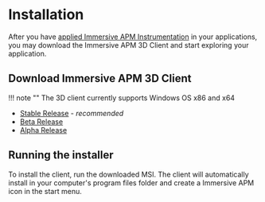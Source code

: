 # Installation

After you have [applied Immersive APM Instrumentation](/instrument) in your applications, you may download the Immersive APM 3D Client and start exploring your application.

## Download Immersive APM 3D Client

!!! note ""
    The 3D client currently supports Windows OS x86 and x64

* [Stable Release](https://ifapm.blob.core.windows.net/release/rtm/msi/ImmersiveAPM.latest.msi) - *recommended*
* [Beta Release](https://ifapm.blob.core.windows.net/release/beta/msi/ImmersiveAPM.latest.msi)
* [Alpha Release](https://ifapm.blob.core.windows.net/release/alpha/msi/ImmersiveAPM.latest.msi)

## Running the installer

To install the client, run the downloaded MSI. The client will automatically install in your computer's program files folder and create a Immersive APM icon in the start menu.
